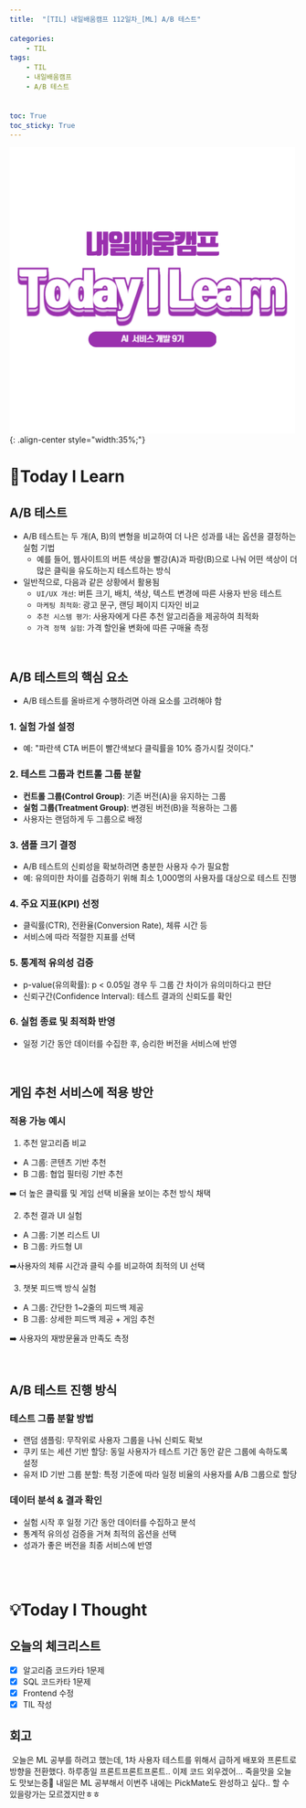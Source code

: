 ```yaml
---
title:  "[TIL] 내일배움캠프 112일차_[ML] A/B 테스트" 

categories: 
    - TIL
tags: 
    - TIL
    - 내일배움캠프
    - A/B 테스트


toc: True
toc_sticky: True
---
```


![TIL](/assets/images/TIL2.png){: .align-center style="width:35%;"}

# 👀Today I Learn
## A/B 테스트
- A/B 테스트는 두 개(A, B)의 변형을 비교하여 더 나은 성과를 내는 옵션을 결정하는 실험 기법
  - 예를 들어, 웹사이트의 버튼 색상을 빨강(A)과 파랑(B)으로 나눠 어떤 색상이 더 많은 클릭을 유도하는지 테스트하는 방식
- 일반적으로, 다음과 같은 상황에서 활용됨
  - `UI/UX 개선`: 버튼 크기, 배치, 색상, 텍스트 변경에 따른 사용자 반응 테스트
  - `마케팅 최적화`: 광고 문구, 랜딩 페이지 디자인 비교
  - `추천 시스템 평가`: 사용자에게 다른 추천 알고리즘을 제공하여 최적화
  - `가격 정책 실험`: 가격 할인율 변화에 따른 구매율 측정

<br>

## A/B 테스트의 핵심 요소
- A/B 테스트를 올바르게 수행하려면 아래 요소를 고려해야 함

### 1. 실험 가설 설정
- 예: "파란색 CTA 버튼이 빨간색보다 클릭률을 10% 증가시킬 것이다."

### 2. 테스트 그룹과 컨트롤 그룹 분할
- **컨트롤 그룹(Control Group)**: 기존 버전(A)을 유지하는 그룹
- **실험 그룹(Treatment Group)**: 변경된 버전(B)을 적용하는 그룹
- 사용자는 랜덤하게 두 그룹으로 배정

### 3. 샘플 크기 결정
- A/B 테스트의 신뢰성을 확보하려면 충분한 사용자 수가 필요함
- 예: 유의미한 차이를 검증하기 위해 최소 1,000명의 사용자를 대상으로 테스트 진행

### 4. 주요 지표(KPI) 선정
- 클릭률(CTR), 전환율(Conversion Rate), 체류 시간 등
- 서비스에 따라 적절한 지표를 선택

### 5. 통계적 유의성 검증
- p-value(유의확률): p < 0.05일 경우 두 그룹 간 차이가 유의미하다고 판단
- 신뢰구간(Confidence Interval): 테스트 결과의 신뢰도를 확인

### 6. 실험 종료 및 최적화 반영
- 일정 기간 동안 데이터를 수집한 후, 승리한 버전을 서비스에 반영

<br>

## 게임 추천 서비스에 적용 방안
### 적용 가능 예시
1. 추천 알고리즘 비교
- A 그룹: 콘텐츠 기반 추천
- B 그룹: 협업 필터링 기반 추천

➡️ 더 높은 클릭률 및 게임 선택 비율을 보이는 추천 방식 채택

2. 추천 결과 UI 실험

- A 그룹: 기본 리스트 UI
- B 그룹: 카드형 UI

➡️사용자의 체류 시간과 클릭 수를 비교하여 최적의 UI 선택

3. 챗봇 피드백 방식 실험

- A 그룹: 간단한 1~2줄의 피드백 제공
- B 그룹: 상세한 피드백 제공 + 게임 추천

➡️ 사용자의 재방문율과 만족도 측정

<br>

## A/B 테스트 진행 방식
### 테스트 그룹 분할 방법
- 랜덤 샘플링: 무작위로 사용자 그룹을 나눠 신뢰도 확보
- 쿠키 또는 세션 기반 할당: 동일 사용자가 테스트 기간 동안 같은 그룹에 속하도록 설정
- 유저 ID 기반 그룹 분할: 특정 기준에 따라 일정 비율의 사용자를 A/B 그룹으로 할당

### 데이터 분석 & 결과 확인
- 실험 시작 후 일정 기간 동안 데이터를 수집하고 분석
- 통계적 유의성 검증을 거쳐 최적의 옵션을 선택
- 성과가 좋은 버전을 최종 서비스에 반영


<br>
<br>

# 💡Today I Thought

## 오늘의 체크리스트
- [x]  알고리즘 코드카타 1문제
- [x]  SQL 코드카타 1문제
- [x]  Frontend 수정
- [x]  TIL 작성

## 회고
&nbsp;오늘은 ML 공부를 하려고 했는데, 1차 사용자 테스트를 위해서 급하게 배포와 프론트로 방향을 전환했다. 하루종일 프론트프론트프론트.. 이제 코드 외우겠어... 죽을맛을 오늘도 맛보는중🤮 내일은 ML 공부해서 이번주 내에는 PickMate도 완성하고 싶다.. 할 수 있을랑가는 모르겠지만ㅎㅎ